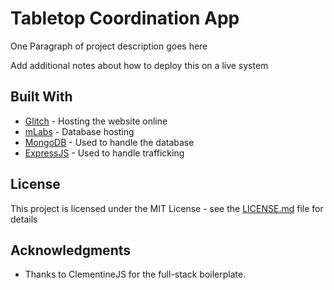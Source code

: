 # Tabletop Coordination App

One Paragraph of project description goes here


Add additional notes about how to deploy this on a live system

## Built With

* [Glitch](https://glitch.com/) - Hosting the website online
* [mLabs](https://mlab.com/) - Database hosting
* [MongoDB](https://www.mongodb.com/) - Used to handle the database
* [ExpressJS](https://expressjs.com/) - Used to handle trafficking


## License

This project is licensed under the MIT License - see the [LICENSE.md](LICENSE.md) file for details

## Acknowledgments

* Thanks to ClementineJS for the full-stack boilerplate.

